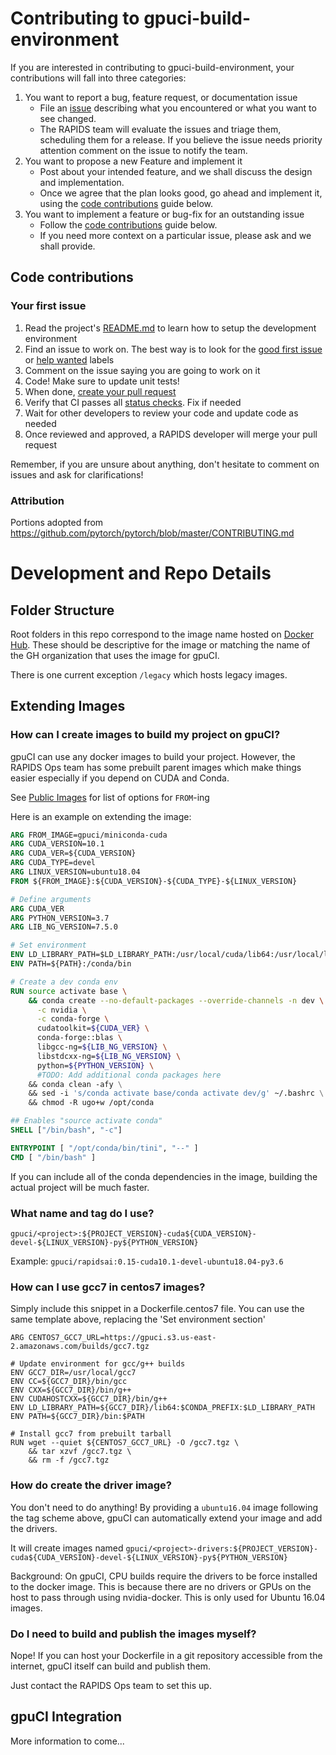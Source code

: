 # Contributing to gpuci-build-environment

If you are interested in contributing to gpuci-build-environment, your contributions will fall
into three categories:
1. You want to report a bug, feature request, or documentation issue
    - File an [issue](https://github.com/rapidsai/gpuci-build-environment/issues/new)
    describing what you encountered or what you want to see changed.
    - The RAPIDS team will evaluate the issues and triage them, scheduling
    them for a release. If you believe the issue needs priority attention
    comment on the issue to notify the team.
2. You want to propose a new Feature and implement it
    - Post about your intended feature, and we shall discuss the design and
    implementation.
    - Once we agree that the plan looks good, go ahead and implement it, using
    the [code contributions](#code-contributions) guide below.
3. You want to implement a feature or bug-fix for an outstanding issue
    - Follow the [code contributions](#code-contributions) guide below.
    - If you need more context on a particular issue, please ask and we shall
    provide.

## Code contributions

### Your first issue

1. Read the project's [README.md](https://github.com/rapidsai/gpuci-build-environment/blob/main/README.md)
    to learn how to setup the development environment
2. Find an issue to work on. The best way is to look for the [good first issue](https://github.com/rapidsai/gpuci-build-environment/issues?q=is%3Aissue+is%3Aopen+label%3A%22good+first+issue%22)
    or [help wanted](https://github.com/rapidsai/gpuci-build-environment/issues?q=is%3Aissue+is%3Aopen+label%3A%22help+wanted%22) labels
3. Comment on the issue saying you are going to work on it
4. Code! Make sure to update unit tests!
5. When done, [create your pull request](https://github.com/rapidsai/gpuci-build-environment/compare)
6. Verify that CI passes all [status checks](https://help.github.com/articles/about-status-checks/). Fix if needed
7. Wait for other developers to review your code and update code as needed
8. Once reviewed and approved, a RAPIDS developer will merge your pull request

Remember, if you are unsure about anything, don't hesitate to comment on issues
and ask for clarifications!

### Attribution
Portions adopted from https://github.com/pytorch/pytorch/blob/master/CONTRIBUTING.md

# Development and Repo Details

## Folder Structure

Root folders in this repo correspond to the image name hosted on
[Docker Hub](https://hub.docker.com/u/gpuci). These should be descriptive for
the image or matching the name of the GH organization that uses the image for
gpuCI.

There is one current exception `/legacy` which hosts legacy images.

## Extending Images

### How can I create images to build my project on gpuCI?

gpuCI can use any docker images to build your project. However, the RAPIDS Ops team has some prebuilt parent images which make things easier especially if you depend on CUDA and Conda.

See [Public Images](README.md#public-images) for list of options for `FROM`-ing

Here is an example on extending the image:

```Dockerfile
ARG FROM_IMAGE=gpuci/miniconda-cuda
ARG CUDA_VERSION=10.1
ARG CUDA_VER=${CUDA_VERSION}
ARG CUDA_TYPE=devel
ARG LINUX_VERSION=ubuntu18.04
FROM ${FROM_IMAGE}:${CUDA_VERSION}-${CUDA_TYPE}-${LINUX_VERSION}

# Define arguments
ARG CUDA_VER
ARG PYTHON_VERSION=3.7
ARG LIB_NG_VERSION=7.5.0

# Set environment
ENV LD_LIBRARY_PATH=$LD_LIBRARY_PATH:/usr/local/cuda/lib64:/usr/local/lib
ENV PATH=${PATH}:/conda/bin

# Create a dev conda env
RUN source activate base \
    && conda create --no-default-packages --override-channels -n dev \
      -c nvidia \
      -c conda-forge \
      cudatoolkit=${CUDA_VER} \
      conda-forge::blas \
      libgcc-ng=${LIB_NG_VERSION} \
      libstdcxx-ng=${LIB_NG_VERSION} \
      python=${PYTHON_VERSION} \
      #TODO: Add additional conda packages here
    && conda clean -afy \
    && sed -i 's/conda activate base/conda activate dev/g' ~/.bashrc \
    && chmod -R ugo+w /opt/conda

## Enables "source activate conda"
SHELL ["/bin/bash", "-c"]

ENTRYPOINT [ "/opt/conda/bin/tini", "--" ]
CMD [ "/bin/bash" ]
```

If you can include all of the conda dependencies in the image, building the actual project will be much faster.


### What name and tag do I use?

`gpuci/<project>:${PROJECT_VERSION}-cuda${CUDA_VERSION}-devel-${LINUX_VERSION}-py${PYTHON_VERSION}`

Example: `gpuci/rapidsai:0.15-cuda10.1-devel-ubuntu18.04-py3.6`


### How can I use gcc7 in centos7 images?

Simply include this snippet in a Dockerfile.centos7 file. You can use the same template above, replacing the 'Set environment section'

```
ARG CENTOS7_GCC7_URL=https://gpuci.s3.us-east-2.amazonaws.com/builds/gcc7.tgz

# Update environment for gcc/g++ builds
ENV GCC7_DIR=/usr/local/gcc7
ENV CC=${GCC7_DIR}/bin/gcc
ENV CXX=${GCC7_DIR}/bin/g++
ENV CUDAHOSTCXX=${GCC7_DIR}/bin/g++
ENV LD_LIBRARY_PATH=${GCC7_DIR}/lib64:$CONDA_PREFIX:$LD_LIBRARY_PATH
ENV PATH=${GCC7_DIR}/bin:$PATH

# Install gcc7 from prebuilt tarball
RUN wget --quiet ${CENTOS7_GCC7_URL} -O /gcc7.tgz \
    && tar xzvf /gcc7.tgz \
    && rm -f /gcc7.tgz
```


### How do create the driver image?

You don't need to do anything! By providing a `ubuntu16.04` image following the tag scheme above, gpuCI can automatically extend your image and add the drivers.

It will create images named `gpuci/<project>-drivers:${PROJECT_VERSION}-cuda${CUDA_VERSION}-devel-${LINUX_VERSION}-py${PYTHON_VERSION}`

Background: On gpuCI, CPU builds require the drivers to be force installed to the docker image. This is because there are no drivers or GPUs on the host to pass through using nvidia-docker. This is only used for Ubuntu 16.04 images.


### Do I need to build and publish the images myself?

Nope! If you can host your Dockerfile in a git repository accessible from the internet, gpuCI itself can build and publish them.

Just contact the RAPIDS Ops team to set this up.

## gpuCI Integration

More information to come...
